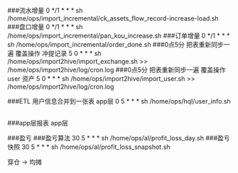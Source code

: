 ###流水增量
0 */1 * * * sh /home/ops/import_incremental/ck_assets_flow_record-increase-load.sh
###盘口增量
0 */1 * * * sh /home/ops/import_incremental/pan_kou_increase.sh
###订单增量
0 */1 * * * sh /home/ops/import_incremental/order_done.sh
###0点5分 把表重新同步一遍  覆盖操作 冲提记录
5 0 * * * sh /home/ops/import2hive/import_exchange.sh >> /home/ops/import2hive/log/cron.log
###0点5分 把表重新同步一遍  覆盖操作  user 资产
5 0 * * * sh /home/ops/import2hive/import_user.sh >> /home/ops/import2hive/log/cron.log

###ETL 用户信息合并到一张表 app层
0 5 * * * sh /home/ops/hql/user_info.sh
##
###app层报表 app层

###盈亏
###盈亏算法
30 5 * * * sh /home/ops/al/profit_loss_day.sh
###盈亏快照 
30 5 * * * sh /home/ops/al/profit_loss_snapshot.sh







穿仓 -> 均摊


